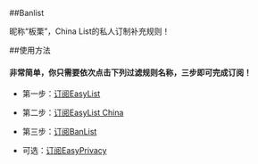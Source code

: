 ##Banlist

昵称“板栗”，China List的私人订制补充规则！

##使用方法
#### 非常简单，你只需要依次点击下列过滤规则名称，三步即可完成订阅！
- 第一步：[订阅EasyList](abp:subscribe?location=https://easylist-downloads.adblockplus.org/easylist.txt&Title=EasyList)

- 第二步：[订阅EasyList China](abp:subscribe?location=https://easylist-downloads.adblockplus.org/easylistchina.txt&title=EasyListChina&requiresLocation=https://easylist-downloads.adblockplus.org/easylist.txt&requiresTitle=EasyList)

- 第三步：[订阅BanList](abp:subscribe?location=https://raw.github.com/yimike/BanList/master/BanList.txt&title=BanList&requiresLocation=https://easylist-downloads.adblockplus.org/easylistchina.txt&requiresTitle=EasyListChina)

- 可选：[订阅EasyPrivacy](abp:subscribe?location=https://easylist-downloads.adblockplus.org/easyprivacy.txt&Title=EasyPrivacy)


